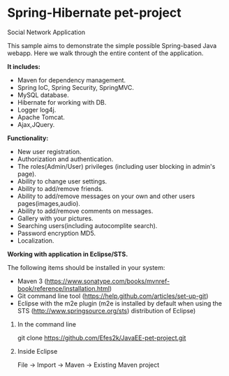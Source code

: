 # Spring-Hibernate pet-project
Social Network Application

This sample aims to demonstrate the simple possible Spring-based Java webapp.
Here we walk through the entire content of the application.

**It includes:**

- Maven for dependency management.
- Spring IoC, Spring Security, SpringMVC.
- MySQL database.
- Hibernate for working with DB.
- Logger log4j.
- Apache Tomcat.
- Ajax,JQuery.

**Functionality:**

- New user registration.
- Authorization and authentication.
- The roles(Admin/User) privileges (including user blocking in admin's page).
- Ability to change user settings.
- Ability to add/remove friends.
- Ability to add/remove messages on your own and other users pages(images,audio).
- Ability to add/remove comments on messages.
- Gallery with your pictures.
- Searching users(including autocomplite search).
- Password encryption MD5.
- Localization.

**Working with application in Eclipse/STS.**

The following items should be installed in your system:
- Maven 3 (https://www.sonatype.com/books/mvnref-book/reference/installation.html)
- Git command line tool (https://help.github.com/articles/set-up-git)
- Eclipse with the m2e plugin (m2e is installed by default when using the STS 
       (http://www.springsource.org/sts) distribution of Eclipse)


1) In the command line

    git clone https://github.com/Efes2k/JavaEE-pet-project.git

2) Inside Eclipse

    File -> Import -> Maven -> Existing Maven project


